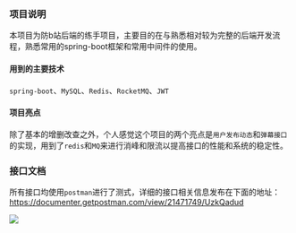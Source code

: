 ### 项目说明
本项目为防b站后端的练手项目，主要目的在与熟悉相对较为完整的后端开发流程，熟悉常用的spring-boot框架和常用中间件的使用。
#### 用到的主要技术
`spring-boot`、`MySQL`、`Redis`、`RocketMQ`、`JWT`
#### 项目亮点
除了基本的增删改查之外，个人感觉这个项目的两个亮点是`用户发布动态`和`弹幕接口`的实现，用到了`redis`和`MQ`来进行消峰和限流以提高接口的性能和系统的稳定性。

### 接口文档
所有接口均使用`postman`进行了测式，详细的接口相关信息发布在下面的地址：
https://documenter.getpostman.com/view/21471749/UzkQadud

![](https://cdn.jsdelivr.net/gh/MerickBao/picEmbedding/img/20220803000417.png)